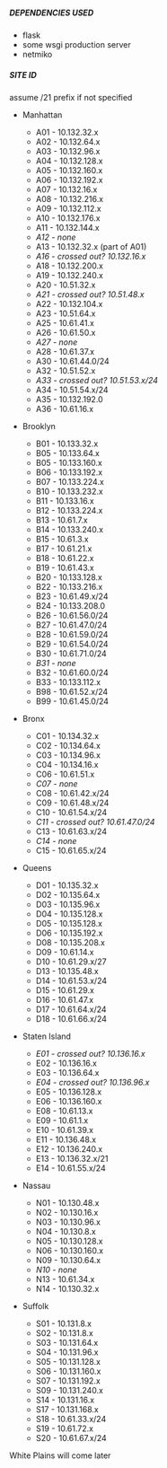 ##### DEPENDENCIES USED
* flask
* some wsgi production server
* netmiko

##### SITE ID
assume /21 prefix if not specified
* Manhattan
    * A01 - 10.132.32.x 
    * A02 - 10.132.64.x
    * A03 - 10.132.96.x
    * A04 - 10.132.128.x
    * A05 - 10.132.160.x
    * A06 - 10.132.192.x
    * A07 - 10.132.16.x
    * A08 - 10.132.216.x
    * A09 - 10.132.112.x
    * A10 - 10.132.176.x
    * A11 - 10.132.144.x
    * *A12 - none*
    * A13 - 10.132.32.x (part of A01)
    * *A16 - crossed out? 10.132.16.x*
    * A18 - 10.132.200.x 
    * A19 - 10.132.240.x
    * A20 - 10.51.32.x
    * *A21 - crossed out? 10.51.48.x*
    * A22 - 10.132.104.x
    * A23 - 10.51.64.x
    * A25 - 10.61.41.x
    * A26 - 10.61.50.x
    * *A27 - none*
    * A28 - 10.61.37.x
    * A30 - 10.61.44.0/24
    * A32 - 10.51.52.x
    * *A33 - crossed out? 10.51.53.x/24*
    * A34 - 10.51.54.x/24
    * A35 - 10.132.192.0
    * A36 - 10.61.16.x

* Brooklyn
    * B01 - 10.133.32.x
    * B05 - 10.133.64.x
    * B05 - 10.133.160.x
    * B06 - 10.133.192.x
    * B07 - 10.133.224.x
    * B10 - 10.133.232.x
    * B11 - 10.133.16.x
    * B12 - 10.133.224.x
    * B13 - 10.61.7.x
    * B14 - 10.133.240.x
    * B15 - 10.61.3.x
    * B17 - 10.61.21.x
    * B18 - 10.61.22.x
    * B19 - 10.61.43.x
    * B20 - 10.133.128.x
    * B22 - 10.133.216.x
    * B23 - 10.61.49.x/24
    * B24 - 10.133.208.0
    * B26 - 10.61.56.0/24
    * B27 - 10.61.47.0/24
    * B28 - 10.61.59.0/24
    * B29 - 10.61.54.0/24
    * B30 - 10.61.71.0/24
    * *B31 - none*
    * B32 - 10.61.60.0/24
    * B33 - 10.133.112.x
    * B98 - 10.61.52.x/24
    * B99 - 10.61.45.0/24

* Bronx
    * C01 - 10.134.32.x
    * C02 - 10.134.64.x
    * C03 - 10.134.96.x
    * C04 - 10.134.16.x
    * C06 - 10.61.51.x
    * *C07 - none*
    * C08 - 10.61.42.x/24
    * C09 - 10.61.48.x/24
    * C10 - 10.61.54.x/24
    * *C11 - crossed out? 10.61.47.0/24*
    * C13 - 10.61.63.x/24
    * *C14 - none*
    * C15 - 10.61.65.x/24

* Queens
    * D01 - 10.135.32.x
    * D02 - 10.135.64.x
    * D03 - 10.135.96.x
    * D04 - 10.135.128.x
    * D05 - 10.135.128.x
    * D06 - 10.135.192.x
    * D08 - 10.135.208.x
    * D09 - 10.61.14.x
    * D10 - 10.61.29.x/27
    * D13 - 10.135.48.x
    * D14 - 10.61.53.x/24
    * D15 - 10.61.29.x
    * D16 - 10.61.47.x
    * D17 - 10.61.64.x/24
    * D18 - 10.61.66.x/24

* Staten Island
    * *E01 - crossed out? 10.136.16.x*
    * E02 - 10.136.16.x
    * E03 - 10.136.64.x
    * *E04 - crossed out? 10.136.96.x*
    * E05 - 10.136.128.x
    * E06 - 10.136.160.x
    * E08 - 10.61.13.x
    * E09 - 10.61.1.x
    * E10 - 10.61.39.x
    * E11 - 10.136.48.x
    * E12 - 10.136.240.x
    * E13 - 10.136.32.x/21
    * E14 - 10.61.55.x/24

* Nassau
    * N01 - 10.130.48.x
    * N02 - 10.130.16.x
    * N03 - 10.130.96.x
    * N04 - 10.130.8.x
    * N05 - 10.130.128.x
    * N06 - 10.130.160.x
    * N09 - 10.130.64.x
    * *N10 - none*
    * N13 - 10.61.34.x
    * N14 - 10.130.32.x

* Suffolk
    * S01 - 10.131.8.x
    * S02 - 10.131.8.x
    * S03 - 10.131.64.x
    * S04 - 10.131.96.x
    * S05 - 10.131.128.x
    * S06 - 10.131.160.x
    * S07 - 10.131.192.x
    * S09 - 10.131.240.x
    * S14 - 10.131.16.x
    * S17 - 10.131.168.x
    * S18 - 10.61.33.x/24
    * S19 - 10.61.72.x
    * S20 - 10.61.67.x/24

White Plains will come later 

